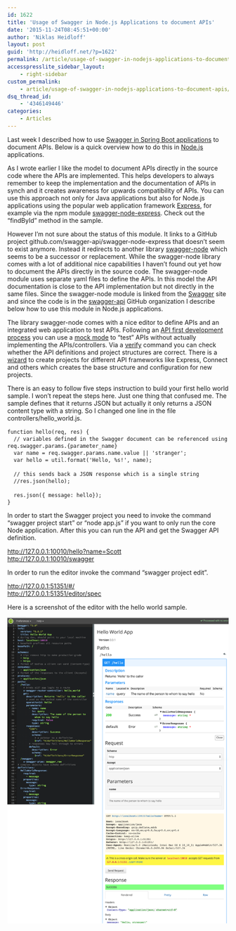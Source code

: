 ```yaml
---
id: 1622
title: 'Usage of Swagger in Node.js Applications to document APIs'
date: '2015-11-24T08:45:51+00:00'
author: 'Niklas Heidloff'
layout: post
guid: 'http://heidloff.net/?p=1622'
permalink: /article/usage-of-swagger-in-nodejs-applications-to-document-apis/
accesspresslite_sidebar_layout:
    - right-sidebar
custom_permalink:
    - article/usage-of-swagger-in-nodejs-applications-to-document-apis/
dsq_thread_id:
    - '4346149446'
categories:
    - Articles
---
```


Last week I described how to use [Swagger in Spring Boot applications](http://heidloff.net/usage-of-swagger-2-0-in-spring-boot-applications-to-document-apis/) to document APIs. Below is a quick overview how to do this in [Node.js](https://nodejs.org/en/) applications.

As I wrote earlier I like the model to document APIs directly in the source code where the APIs are implemented. This helps developers to always remember to keep the implementation and the documentation of APIs in synch and it creates awareness for upwards compatibility of APIs. You can use this approach not only for Java applications but also for Node.js applications using the popular web application framework [Express](http://expressjs.com/), for example via the npm module [swagger-node-express](https://www.npmjs.com/package/swagger-node-express). Check out the “findById” method in the sample.

However I’m not sure about the status of this module. It links to a GitHub project github.com/swagger-api/swagger-node-express that doesn’t seem to exist anymore. Instead it redirects to another library [swagger-node](https://github.com/swagger-api/swagger-node) which seems to be a successor or replacement. While the swagger-node library comes with a lot of additional nice capabilities I haven’t found out yet how to document the APIs directly in the source code. The swagger-node module uses separate yaml files to define the APIs. In this model the API documentation is close to the API implementation but not directly in the same files. Since the swagger-node module is linked from the [Swagger](http://swagger.io/tools/) site and since the code is in the [swagger-api](https://github.com/swagger-api) GitHub organization I describe below how to use this module in Node.js applications.

The library swagger-node comes with a nice editor to define APIs and an integrated web application to test APIs. Following an [API first development process](https://github.com/swagger-api/swagger-node/blob/master/docs/introduction.md) you can use a [mock mode](https://github.com/swagger-api/swagger-node/blob/master/docs/mock-mode.md) to “test” APIs without actually implementing the APIs/controllers. Via a [verify](https://github.com/swagger-api/swagger-node/blob/master/docs/cli.md#verify) command you can check whether the API definitions and project structures are correct. There is a [wizard](https://github.com/swagger-api/swagger-node/blob/master/docs/quick-start.md) to create projects for different API frameworks like Express, Connect and others which creates the base structure and configuration for new projects.

There is an easy to follow five steps instruction to build your first hello world sample. I won’t repeat the steps here. Just one thing that confused me. The sample defines that it returns JSON but actually it only returns a JSON content type with a string. So I changed one line in the file controllers/hello\_world.js.

```
function hello(req, res) {
  // variables defined in the Swagger document can be referenced using req.swagger.params.{parameter_name}
  var name = req.swagger.params.name.value || 'stranger';
  var hello = util.format('Hello, %s!', name);

  // this sends back a JSON response which is a single string
  //res.json(hello);

  res.json({ message: hello});
}
```

In order to start the Swagger project you need to invoke the command “swagger project start” or “node app.js” if you want to only run the core Node application. After this you can run the API and get the Swagger API definition.

<http://127.0.0.1:10010/hello?name=Scott>  
<http://127.0.0.1:10010/swagger>

In order to run the editor invoke the command “swagger project edit”.

<http://127.0.0.1:51351/#/>  
<http://127.0.0.1:51351/editor/spec>

Here is a screenshot of the editor with the hello world sample.

![image](/assets/img/2015/11/swaggereditor.png)